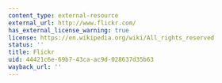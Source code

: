 ```yaml
---
content_type: external-resource
external_url: http://www.flickr.com/
has_external_license_warning: true
license: https://en.wikipedia.org/wiki/All_rights_reserved
status: ''
title: Flickr
uid: 44421c6e-69b7-43ca-ac9d-028637d35b63
wayback_url: ''
---
```

